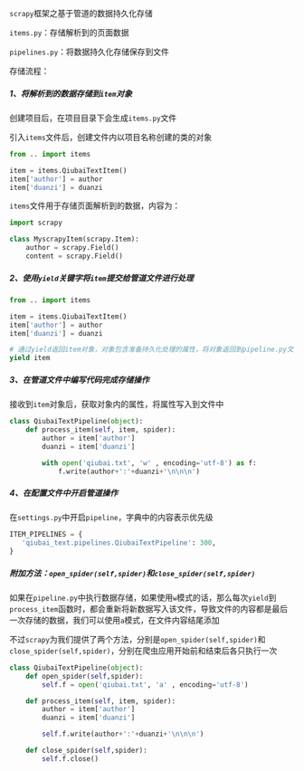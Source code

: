 `scrapy`框架之基于管道的数据持久化存储

`items.py`：存储解析到的页面数据

`pipelines.py`：将数据持久化存储保存到文件



存储流程：

##### 1、将解析到的数据存储到`item`对象

创建项目后，在项目目录下会生成`items.py`文件

引入`items`文件后，创建文件内以项目名称创建的类的对象

```python
from .. import items

item = items.QiubaiTextItem()
item['author'] = author
item['duanzi'] = duanzi
```



`items`文件用于存储页面解析到的数据，内容为：

```python
import scrapy

class MyscrapyItem(scrapy.Item):
    author = scrapy.Field()
    content = scrapy.Field()
```



##### 2、使用`yield`关键字将`item`提交给管道文件进行处理

```python
from .. import items

item = items.QiubaiTextItem()
item['author'] = author
item['duanzi'] = duanzi

# 通过yield返回item对象，对象包含准备持久化处理的属性，将对象返回到pipeline.py文件中,会被执行process_item函数
yield item
```



##### 3、在管道文件中编写代码完成存储操作

接收到`item`对象后，获取对象内的属性，将属性写入到文件中

```python
class QiubaiTextPipeline(object):
    def process_item(self, item, spider):
        author = item['author']
        duanzi = item['duanzi']

        with open('qiubai.txt', 'w' , encoding='utf-8') as f:
            f.write(author+':'+duanzi+'\n\n\n')
```



##### 4、在配置文件中开启管道操作

在`settings.py`中开启`pipeline`，字典中的内容表示优先级

```python
ITEM_PIPELINES = {
   'qiubai_text.pipelines.QiubaiTextPipeline': 300,
}
```



##### 附加方法：`open_spider(self,spider)`和`close_spider(self,spider)`

如果在`pipeline.py`中执行数据存储，如果使用`w`模式的话，那么每次`yield`到`process_item`函数时，都会重新将新数据写入该文件，导致文件的内容都是最后一次存储的数据，我们可以使用`a`模式，在文件内容结尾添加

不过`scrapy`为我们提供了两个方法，分别是`open_spider(self,spider)`和`close_spider(self,spider)`，分别在爬虫应用开始前和结束后各只执行一次

```python
class QiubaiTextPipeline(object):
    def open_spider(self,spider):
        self.f = open('qiubai.txt', 'a' , encoding='utf-8')

    def process_item(self, item, spider):
        author = item['author']
        duanzi = item['duanzi']

        self.f.write(author+':'+duanzi+'\n\n\n')

    def close_spider(self,spider):
        self.f.close()
```

